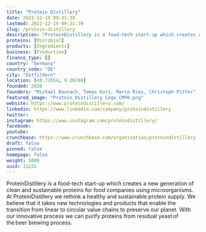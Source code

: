 ```yaml
---
title: "Protein Distillery"
date: 2022-12-19 09:31:39
lastmod: 2022-12-19 09:31:39
slug: /protein-distillery
description: "ProteinDistillery is a food-tech start-up which creates a new generation of clean and sustainable proteins for food companies using microorganisms. At ProteinDistillery we rethink a healthy and sustainable protein supply. We believe that it takes new technologies and products that enable the transition from linear to circular value chains to preserve our planet. With our innovative process we can purify proteins from residual yeast of the beer brewing process. "
proteins: [Microbial]
products: [Ingredients]
business: [Production]
finance_type: []
country: "Germany"
country_code: "DE"
city: "Ostfildern"
location: [48.72654, 9.26784]
founded: 2020
founders: "Michael Baunach, Tomas Kurz, Marco Ries, Christoph Pitter"
featured_image: "Protein_Distillery_Logo_CMYK.png"
website: https://www.proteindistillery.com/
linkedin: https://www.linkedin.com/company/proteindistillery
twitter: 
instagram: https://www.instagram.com/proteindistillery/
facebook: 
youtube: 
crunchbase: https://www.crunchbase.com/organization/proteindistillery
draft: false
pinned: false
homepage: false
weight: 5000
uuid: 11222
---
```

ProteinDistillery is a food-tech start-up which creates a new generation of clean and sustainable proteins for food companies using microorganisms. At ProteinDistillery we rethink a healthy and sustainable protein supply. We believe that it takes new technologies and products that enable the transition from linear to circular value chains to preserve our planet. With our innovative process we can purify proteins from residual yeast of the beer brewing process. 
